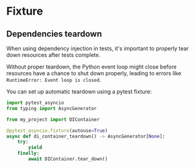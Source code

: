 # Fixture
## Dependencies teardown
When using dependency injection in tests, it's important to properly tear down resources after tests complete.

Without proper teardown, the Python event loop might close before resources have a chance to shut down properly, leading to errors like `RuntimeError: Event loop is closed`.

You can set up automatic teardown using a pytest fixture:

```python
import pytest_asyncio
from typing import AsyncGenerator

from my_project import DIContainer

@pytest_asyncio.fixture(autouse=True)
async def di_container_teardown() -> AsyncGenerator[None]:
    try:
        yield
    finally:
        await DIContainer.tear_down()
```
